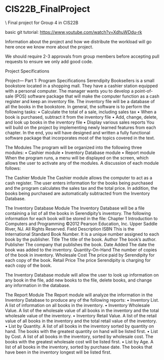 # CIS22B_FinalProject
\ Final project for Group 4 in CIS22B

basic git tutorial: https://www.youtube.com/watch?v=XdhuWDdu-rk

Information about the project and how we distribute the workload will go here once we know more about the project.

We should require 2-3 approvals from group members before accepting pull requests to ensure we only add good code.

Project Specifications

Project— Part 1: Program Specifications
Serendipity Booksellers is a small bookstore located in a shopping mall. They have a
cashier station equipped with a personal computer. The manager wants you to develop a
point-of-sale (POS) software package that will make the computer function as a cash
register and keep an inventory file. The inventory file will be a database of all the books
in the bookstore. In general, the software is to perform the following tasks:
• Calculate the total of a sale, including sales tax
• When a book is purchased, subtract it from the inventory file
• Add, change, delete, and look up books in the inventory file
• Display various sales reports
You will build on the project by implementing newly learned features from each
chapter. In the end, you will have designed and written a fully functional software
package that incorporates most of the topics covered in the text.

The Modules
The program will be organized into the following three modules:
• Cashier module
• Inventory Database module
• Report module
When the program runs, a menu will be displayed on the screen, which allows the user
to activate any of the modules. A discussion of each module follows:

The Cashier Module
The Cashier module allows the computer to act as a cash register. The user enters
information for the books being purchased and the program calculates the sales tax and
the total price. In addition, the books being purchased are automatically subtracted from
the Inventory Database.

The Inventory Database Module
The Inventory Database will be a file containing a list of all the books in Serendipity’s
inventory. The following information for each book will be stored in the file:
Chapter 1 Introduction to Computers and Programming
©2012 Pearson Education, Inc. Upper Saddle River, NJ. All Rights Reserved.
Field Description
ISBN              This is the International Standard Book Number. It is a unique number assigned to each book by the publisher.
Title             The title of the book.
Author            The book’s author.
Publisher         The company that publishes the book.
Date Added        The date the book was added to the inventory.
Quantity-On-Hand  The number of copies of the book in inventory.
Wholesale Cost    The price paid by Serendipity for each copy of the book.
Retail Price      The price Serendipity is charging for each copy of the book.

The Inventory Database module will allow the user to look up information on any book
in the file, add new books to the file, delete books, and change any information in the
database.

The Report Module
The Report module will analyze the information in the Inventory Database to produce
any of the following reports:
• Inventory List. A list of information on all books in the inventory.
• Inventory Wholesale Value. A list of the wholesale value of all books in the
inventory and the total wholesale value of the inventory.
• Inventory Retail Value. A list of the retail value of all books in the inventory
and the total retail value of the inventory.
• List by Quantity. A list of all books in the inventory sorted by quantity on hand.
The books with the greatest quantity on hand will be listed first.
• List by Cost. A list of all books in the inventory, sorted by wholesale cost. The
books with the greatest wholesale cost will be listed first.
• List by Age. A list of all books in the inventory, sorted by purchase date. The
books that have been in the inventory longest will be listed first. 
